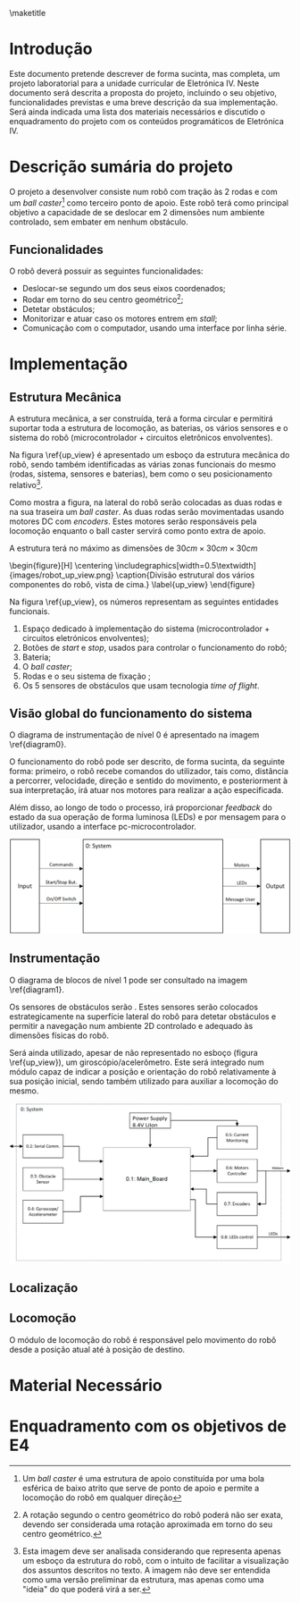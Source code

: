 \maketitle

# Introdução
Este documento pretende descrever de forma sucinta, mas completa, um projeto laboratorial para a unidade curricular de Eletrónica IV. Neste documento será descrita a proposta do projeto, incluindo o seu objetivo, funcionalidades previstas e uma breve descrição da sua implementação. Será ainda indicada uma lista dos materiais necessários e discutido o enquadramento do projeto com os conteúdos programáticos de Eletrónica IV.

# Descrição sumária do projeto
O projeto a desenvolver consiste num robô com tração às 2 rodas e com um _ball caster_[^1] como terceiro ponto de apoio. Este robô terá como principal objetivo a capacidade de se deslocar em 2 dimensões num ambiente controlado, sem embater em nenhum obstáculo.

## Funcionalidades
O robô deverá possuir as seguintes funcionalidades: 

- Deslocar-se segundo um dos seus eixos coordenados;
- Rodar em torno do seu centro geométrico[^2];
- Detetar obstáculos;
- Monitorizar e atuar caso os motores entrem em _stall_;
- Comunicação com o computador, usando uma interface por linha série.

# Implementação
 
## Estrutura Mecânica
A estrutura mecânica, a ser construída, terá a forma circular e permitirá suportar toda a estrutura de locomoção, as baterias, os vários sensores e o sistema do robô (microcontrolador + circuitos eletrônicos envolventes).

Na figura \ref{up_view} é apresentado um esboço da estrutura mecânica do robô, sendo também identificadas as várias zonas funcionais do mesmo (rodas, sistema, sensores e baterias), bem como o seu posicionamento relativo[^3].

Como mostra a figura, na lateral do robô serão colocadas as duas rodas e na sua traseira um _ball caster_. As duas rodas serão movimentadas usando motores DC com _encoders_. Estes motores serão responsáveis pela locomoção enquanto o ball caster servirá como ponto extra de apoio.

A estrutura terá no máximo as dimensões de $30 cm \times 30 cm \times 30 cm$

\begin{figure}[H]
\centering
\includegraphics[width=0.5\textwidth]{images/robot_up_view.png}
\caption{Divisão estrutural dos vários componentes do robô, vista de cima.}
\label{up_view}
\end{figure}

Na figura \ref{up_view}, os números representam as seguintes entidades funcionais.

1. Espaço dedicado à implementação do sistema (microcontrolador +  circuitos eletrónicos envolventes);
2. Botões de _start_ e _stop_, usados para controlar o funcionamento do robô;
3. Bateria;
4. O _ball caster_;
5. Rodas e o seu sistema de fixação ;
6. Os 5 sensores de obstáculos que usam tecnologia _time of flight_.

## Visão global do funcionamento do sistema
O diagrama de instrumentação de nível 0 é apresentado na imagem \ref{diagram0}.

O funcionamento do robô pode ser descrito, de forma sucinta, da seguinte forma: primeiro, o robô recebe comandos do utilizador, tais como, distância a percorrer, velocidade, direção e sentido do movimento, e posteriorment à sua interpretação, irá atuar nos motores para realizar a ação especificada. 

Além disso, ao longo de todo o processo, irá proporcionar _feedback_ do estado da sua operação de forma luminosa (LEDs) e por mensagem para o utilizador, usando a interface pc-microcontrolador.

![Diagrama de blocos de nível 0\label{diagram0}](images/diagram_level_0.png)

## Instrumentação
O diagrama de blocos de nível 1 pode ser consultado na imagem \ref{diagram1}.

Os sensores de obstáculos serão . Estes sensores serão colocados estrategicamente na superfície lateral do robô para detetar obstáculos e permitir a navegação num ambiente 2D controlado e adequado às dimensões físicas do robô.

Será ainda utilizado, apesar de não representado no esboço (figura \ref{up_view}), um giroscópio/acelerômetro. Este será integrado num módulo capaz de indicar a posição e orientação do robô relativamente à sua posição inicial, sendo também utilizado para auxiliar a locomoção do mesmo.

![Diagrama de blocos de nível 1 \label{diagram1}](images/diagram_level_1.png)

## Localização


## Locomoção
O módulo de locomoção do robô é responsável pelo movimento do robô desde a posição atual até à posição de destino.


# Material Necessário

# Enquadramento com os objetivos de E4

[^1]: Um _ball caster_ é uma estrutura de apoio constituída por uma bola esférica de baixo atrito que serve de ponto de apoio e permite a locomoção do robô em qualquer direção

[^2]: A rotação segundo o centro geométrico do robô poderá não ser exata, devendo ser considerada uma rotação aproximada em torno do seu centro geométrico.

[^3]: Esta imagem deve ser analisada considerando que representa apenas um esboço da estrutura do robô, com o intuito de facilitar a visualização dos assuntos descritos no texto. A imagem não deve ser entendida como uma versão preliminar da estrutura, mas apenas como uma "ideia" do que poderá virá a ser.
